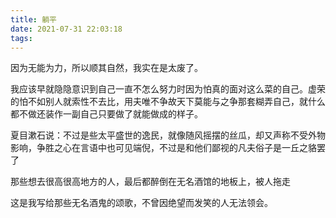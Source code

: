 ```yaml
---
title: 躺平
date: 2021-07-31 22:03:18
tags:
---
```


因为无能为力，所以顺其自然，我实在是太废了。

我应该早就隐隐意识到自己一直不怎么努力时因为怕真的面对这么菜的自己。虚荣的怕不如别人就索性不去比，用夫唯不争故天下莫能与之争那套糊弄自己，就什么都不做还装作一副自己只要做了就能做成的样子。

夏目漱石说：不过是些太平盛世的逸民，就像随风摇摆的丝瓜，却又声称不受外物影响，争胜之心在言语中也可见端倪，不过是和他们鄙视的凡夫俗子是一丘之貉罢了

那些想去很高很高地方的人，最后都醉倒在无名酒馆的地板上，被人拖走

这是我写给那些无名酒鬼的颂歌，不曾因绝望而发笑的人无法领会。
